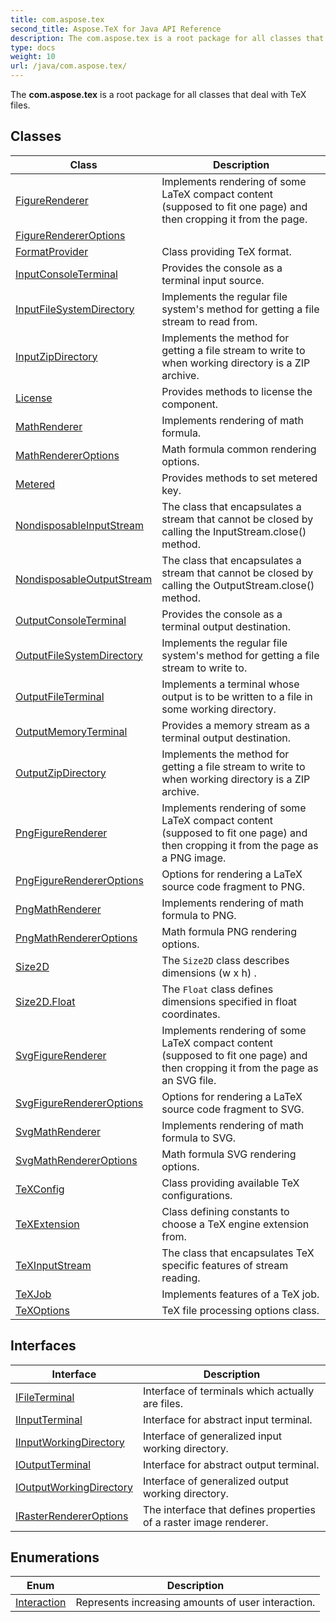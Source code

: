 ```yaml
---
title: com.aspose.tex
second_title: Aspose.TeX for Java API Reference
description: The com.aspose.tex is a root package for all classes that deal with TeX files.
type: docs
weight: 10
url: /java/com.aspose.tex/
---
```


The **com.aspose.tex** is a root package for all classes that deal with TeX files.


## Classes

| Class | Description |
| --- | --- |
| [FigureRenderer](../com.aspose.tex/figurerenderer) | Implements rendering of some LaTeX compact content (supposed to fit one page) and then cropping it from the page. |
| [FigureRendererOptions](../com.aspose.tex/figurerendereroptions) |  |
| [FormatProvider](../com.aspose.tex/formatprovider) | Class providing TeX format. |
| [InputConsoleTerminal](../com.aspose.tex/inputconsoleterminal) | Provides the console as a terminal input source. |
| [InputFileSystemDirectory](../com.aspose.tex/inputfilesystemdirectory) | Implements the regular file system's method for getting a file stream to read from. |
| [InputZipDirectory](../com.aspose.tex/inputzipdirectory) | Implements the method for getting a file stream to write to when working directory is a ZIP archive. |
| [License](../com.aspose.tex/license) | Provides methods to license the component. |
| [MathRenderer](../com.aspose.tex/mathrenderer) | Implements rendering of math formula. |
| [MathRendererOptions](../com.aspose.tex/mathrendereroptions) | Math formula common rendering options. |
| [Metered](../com.aspose.tex/metered) | Provides methods to set metered key. |
| [NondisposableInputStream](../com.aspose.tex/nondisposableinputstream) | The class that encapsulates a stream that cannot be closed by calling the  InputStream.close()  method. |
| [NondisposableOutputStream](../com.aspose.tex/nondisposableoutputstream) | The class that encapsulates a stream that cannot be closed by calling the  OutputStream.close()  method. |
| [OutputConsoleTerminal](../com.aspose.tex/outputconsoleterminal) | Provides the console as a terminal output destination. |
| [OutputFileSystemDirectory](../com.aspose.tex/outputfilesystemdirectory) | Implements the regular file system's method for getting a file stream to write to. |
| [OutputFileTerminal](../com.aspose.tex/outputfileterminal) | Implements a terminal whose output is to be written to a file in some working directory. |
| [OutputMemoryTerminal](../com.aspose.tex/outputmemoryterminal) | Provides a memory stream as a terminal output destination. |
| [OutputZipDirectory](../com.aspose.tex/outputzipdirectory) | Implements the method for getting a file stream to write to when working directory is a ZIP archive. |
| [PngFigureRenderer](../com.aspose.tex/pngfigurerenderer) | Implements rendering of some LaTeX compact content (supposed to fit one page) and then cropping it from the page as a PNG image. |
| [PngFigureRendererOptions](../com.aspose.tex/pngfigurerendereroptions) | Options for rendering a LaTeX source code fragment to PNG. |
| [PngMathRenderer](../com.aspose.tex/pngmathrenderer) | Implements rendering of math formula to PNG. |
| [PngMathRendererOptions](../com.aspose.tex/pngmathrendereroptions) | Math formula PNG rendering options. |
| [Size2D](../com.aspose.tex/size2d) | The `Size2D` class describes dimensions  (w x h) . |
| [Size2D.Float](../com.aspose.tex/size2d.float) | The `Float` class defines dimensions specified in float coordinates. |
| [SvgFigureRenderer](../com.aspose.tex/svgfigurerenderer) | Implements rendering of some LaTeX compact content (supposed to fit one page) and then cropping it from the page as an SVG file. |
| [SvgFigureRendererOptions](../com.aspose.tex/svgfigurerendereroptions) | Options for rendering a LaTeX source code fragment to SVG. |
| [SvgMathRenderer](../com.aspose.tex/svgmathrenderer) | Implements rendering of math formula to SVG. |
| [SvgMathRendererOptions](../com.aspose.tex/svgmathrendereroptions) | Math formula SVG rendering options. |
| [TeXConfig](../com.aspose.tex/texconfig) | Class providing available TeX configurations. |
| [TeXExtension](../com.aspose.tex/texextension) | Class defining constants to choose a TeX engine extension from. |
| [TeXInputStream](../com.aspose.tex/texinputstream) | The class that encapsulates TeX specific features of stream reading. |
| [TeXJob](../com.aspose.tex/texjob) | Implements features of a TeX job. |
| [TeXOptions](../com.aspose.tex/texoptions) | TeX file processing options class. |

## Interfaces

| Interface | Description |
| --- | --- |
| [IFileTerminal](../com.aspose.tex/ifileterminal) | Interface of terminals which actually are files. |
| [IInputTerminal](../com.aspose.tex/iinputterminal) | Interface for abstract input terminal. |
| [IInputWorkingDirectory](../com.aspose.tex/iinputworkingdirectory) | Interface of generalized input working directory. |
| [IOutputTerminal](../com.aspose.tex/ioutputterminal) | Interface for abstract output terminal. |
| [IOutputWorkingDirectory](../com.aspose.tex/ioutputworkingdirectory) | Interface of generalized output working directory. |
| [IRasterRendererOptions](../com.aspose.tex/irasterrendereroptions) | The interface that defines properties of a raster image renderer. |

## Enumerations

| Enum | Description |
| --- | --- |
| [Interaction](../com.aspose.tex/interaction) | Represents increasing amounts of user interaction. |
